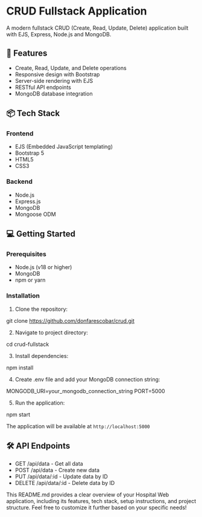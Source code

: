 # CRUD Fullstack Application

A modern fullstack CRUD (Create, Read, Update, Delete) application built with EJS, Express, Node.js and MongoDB.

## 🚀 Features

- Create, Read, Update, and Delete operations
- Responsive design with Bootstrap
- Server-side rendering with EJS
- RESTful API endpoints
- MongoDB database integration

## 📦 Tech Stack

### Frontend
- EJS (Embedded JavaScript templating)
- Bootstrap 5
- HTML5
- CSS3

### Backend
- Node.js
- Express.js
- MongoDB
- Mongoose ODM

## 💻 Getting Started

### Prerequisites
- Node.js (v18 or higher)
- MongoDB
- npm or yarn

### Installation

1. Clone the repository:

git clone https://github.com/donfarescobar/crud.git

2. Navigate to project directory:

cd crud-fullstack


3. Install dependencies:

npm install


4. Create .env file and add your MongoDB connection string:

MONGODB_URI=your_mongodb_connection_string
PORT=5000


5. Run the application:

npm start


The application will be available at `http://localhost:5000`


## 🛠 API Endpoints

- GET    /api/data     - Get all data
- POST   /api/data     - Create new data
- PUT    /api/data/:id - Update data by ID
- DELETE /api/data/:id - Delete data by ID



This README.md provides a clear overview of your Hospital Web application, including its features, tech stack, setup instructions, and project structure. Feel free to customize it further based on your specific needs!

